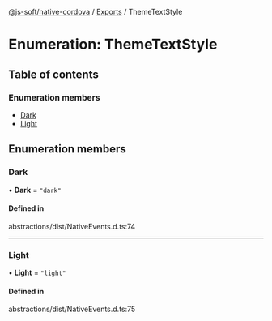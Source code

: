 [@js-soft/native-cordova](../README.md) / [Exports](../modules.md) / ThemeTextStyle

# Enumeration: ThemeTextStyle

## Table of contents

### Enumeration members

-   [Dark](ThemeTextStyle.md#dark)
-   [Light](ThemeTextStyle.md#light)

## Enumeration members

### Dark

• **Dark** = `"dark"`

#### Defined in

abstractions/dist/NativeEvents.d.ts:74

---

### Light

• **Light** = `"light"`

#### Defined in

abstractions/dist/NativeEvents.d.ts:75

